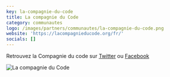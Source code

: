 ```yaml
---
key: la-compagnie-du-code
title: La compagnie du Code
category: communautes
logo: /images/partners/communautes/la-compagnie-du-code.png
website: 'https://lacompagnieducode.org/fr/'
socials: []
---
```


Retrouvez la Compagnie du code sur [Twitter](https://twitter.com/CompagnieDuCode) ou [Facebook](https://www.facebook.com/LaCompagnieDuCode)

![La compagnie du Code](/images/partners/communautes/la-compagnie-du-code.png)
